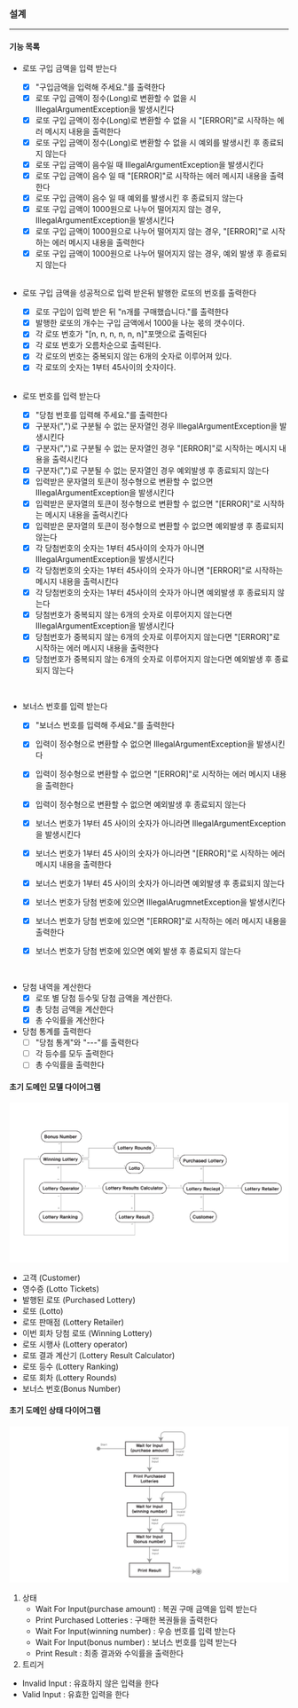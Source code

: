 
### 설계

---
#### 기능 목록 
- 로또 구입 금액을 입력 받는다 
  - [X] "구입금액을 입력해 주세요."를 출력한다 
  - [X] 로또 구입 금액이 정수(Long)로 변환할 수 없을 시 IllegalArgumentException을 발생시킨다
  - [X] 로또 구입 금액이 정수(Long)로 변환할 수 없을 시 "[ERROR]"로 시작하는 에러 메시지 내용을 출력한다
  - [X] 로또 구입 금액이 정수(Long)로 변환할 수 없을 시 예외를 발생시킨 후 종료되지 않는다
  - [X] 로또 구입 금액이 음수일 때 IllegalArgumentException을 발생시킨다
  - [X] 로또 구입 금액이 음수 일 때 "[ERROR]"로 시작하는 에러 메시지 내용을 출력한다
  - [X] 로또 구입 금액이 음수 일 때 예외를 발생시킨 후 종료되지 않는다
  - [X] 로또 구입 금액이 1000원으로 나누어 떨어지지 않는 경우, IllegalArgumentException을 발생시킨다
  - [X] 로또 구입 금액이 1000원으로 나누어 떨어지지 않는 경우, "[ERROR]"로 시작하는 에러 메시지 내용을 출력한다
  - [X] 로또 구입 금액이 1000원으로 나누어 떨어지지 않는 경우, 예외 발생 후 종료되지 않는다
  
  <br/>
  
- 로또 구입 금액을 성공적으로 입력 받은뒤 발행한 로또의 번호를 출력한다
  - [X] 로또 구입이 입력 받은 뒤 "n개를 구매했습니다."를 출력한다  
  - [X] 발행한 로또의 개수는 구입 금액에서 1000을 나눈 몫의 갯수이다.
  - [X] 각 로또 번호가 "[n, n, n, n, n, n]"포맷으로 출력된다
  - [X] 각 로또 번호가 오름차순으로 출력된다.
  - [X] 각 로또의 번호는 중복되지 않는 6개의 숫자로 이루어져 있다.
  - [X] 각 로또의 숫자는 1부터 45사이의 숫자이다.
  
  <br/>
  
- 로또 번호를 입력 받는다
  - [X] "당첨 번호를 입력해 주세요."를 출력한다 
  - [X] 구분자(",")로 구분될 수 없는 문자열인 경우 IllegalArgumentException을 발생시킨다
  - [X] 구분자(",")로 구분될 수 없는 문자열인 경우 "[ERROR]"로 시작하는 메시지 내용을 출력시킨다
  - [X] 구분자(",")로 구분될 수 없는 문자열인 경우 예외발생 후 종료되지 않는다
  - [X] 입력받은 문자열의 토큰이 정수형으로 변환할 수 없으면 IllegalArgumentException을 발생시킨다
  - [X] 입력받은 문자열의 토큰이 정수형으로 변환할 수 없으면 "[ERROR]"로 시작하는 메시지 내용을 출력시킨다
  - [X] 입력받은 문자열의 토큰이 정수형으로 변환할 수 없으면 예외발생 후 종료되지 않는다
  - [X] 각 당첨번호의 숫자는 1부터 45사이의 숫자가 아니면 IllegalArgumentException을 발생시킨다
  - [X] 각 당첨번호의 숫자는 1부터 45사이의 숫자가 아니면 "[ERROR]"로 시작하는 메시지 내용을 출력시킨다
  - [X] 각 당첨번호의 숫자는 1부터 45사이의 숫자가 아니면 예외발생 후 종료되지 않는다
  - [X] 당첨번호가 중복되지 않는 6개의 숫자로 이루어지지 않는다면 IllegalArgumentException을 발생시킨다
  - [X] 당첨번호가 중복되지 않는 6개의 숫자로 이루어지지 않는다면 "[ERROR]"로 시작하는 에러 메시지 내용을 출력한다
  - [X] 당첨번호가 중복되지 않는 6개의 숫자로 이루어지지 않는다면 예외발생 후 종료되지 않는다

<br/>

- 보너스 번호를 입력 받는다
  - [X] "보너스 번호를 입력해 주세요."를 출력한다 
  - [X] 입력이 정수형으로 변환할 수 없으면 IllegalArgumentException을 발생시킨다
  - [X] 입력이 정수형으로 변환할 수 없으면 "[ERROR]"로 시작하는 에러 메시지 내용을 출력한다
  - [X] 입력이 정수형으로 변환할 수 없으면 예외발생 후 종료되지 않는다
  - [X] 보너스 번호가 1부터 45 사이의 숫자가 아니라면 IllegalArgumentException을 발생시킨다
  - [X] 보너스 번호가 1부터 45 사이의 숫자가 아니라면 "[ERROR]"로 시작하는 에러 메시지 내용을 출력한다
  - [X] 보너스 번호가 1부터 45 사이의 숫자가 아니라면 예외발생 후 종료되지 않는다
  - [X] 보너스 번호가 당첨 번호에 있으면 IllegalArugmnetException을 발생시킨다 
  - [X] 보너스 번호가 당첨 번호에 있으면 "[ERROR]"로 시작하는 에러 메시지 내용을 출력한다 
  - [X] 보너스 번호가 당첨 번호에 있으면 예외 발생 후 종료되지 않는다


<br/>

- 당첨 내역을 계산한다
  - [X] 로또 별 당첨 등수및 당첨 금액을 계산한다. 
  - [X] 총 당첨 금액을 계산한다
  - [X] 총 수익률을 계산한다
  
- 당첨 통계를 출력한다 
  - [ ] "당첨 통계"와 "---"를 출력한다
  - [ ] 각 등수를 모두 출력한다 
  - [ ] 총 수익률을 출력한다 

#### 초기 도메인 모델 다이어그램

![DomainModel](./image/DomainModel.png)

* 고객 (Customer)
* 영수증 (Lotto Tickets)
* 발행된 로또 (Purchased Lottery)
* 로또 (Lotto)
* 로또 판매점 (Lottery Retailer)
* 이번 회차 당첨 로또 (Winning Lottery)
* 로또 시행사 (Lottery operator)
* 로또 결과 계산기 (Lottery Result Calculator)
* 로또 등수 (Lottery Ranking)
* 로또 회차 (Lottery Rounds)
* 보너스 번호(Bonus Number)

#### 초기 도메인 상태 다이어그램 

![DomainStateModel](./image/DomainStateModel.png)

1. 상태 
   * Wait For Input(purchase amount) : 복권 구매 금액을 입력 받는다
   * Print Purchased Lotteries : 구매한 복권들을 출력한다
   * Wait For Input(winning number) : 우승 번호를 입력 받는다
   * Wait For Input(bonus number) : 보너스 번호를 입력 받는다
   * Print Result : 최종 결과와 수익률을 출력한다
2. 트리거
  * Invalid Input : 유효하지 않은 입력을 한다 
  * Valid Input : 유효한 입력을 한다